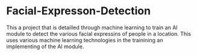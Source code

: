 # Facial-Expresson-Detection
This a project that is detailled through machine learning to train an AI module to detect the various facial expressins of people in a location.
This uses various machine learning technologies in the trainining an implementing of the AI module. 
